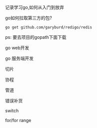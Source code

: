 记录学习go,如何从入门到放弃

go如何拉取第三方的包?

```shell
go get github.com/garyburd/redigo/redis
```
ps: 要去项目的gopath下面下载


go web开发

go 服务端开发

切片

协程

管道

错误补货

switch

for/for range


